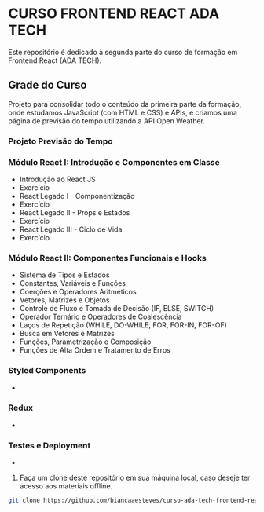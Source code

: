 # CURSO FRONTEND REACT ADA TECH
Este repositório é dedicado à segunda parte do curso de formação em Frontend React (ADA TECH).

## Grade do Curso 
Projeto para consolidar todo o conteúdo da primeira parte da formação, onde estudamos JavaScript (com HTML e CSS) e APIs, e criamos uma página de previsão do tempo utilizando a API Open Weather. 

### Projeto Previsão do Tempo


### Módulo React I: Introdução e Componentes em Classe
- Introdução ao React JS
- Exercício
- React Legado I - Componentização
- Exercício
- React Legado II - Props e Estados
- Exercício
- React Legado III - Ciclo de Vida
- Exercício

### Módulo React II: Componentes Funcionais e Hooks
- Sistema de Tipos e Estados
- Constantes, Variáveis e Funções
- Coerções e Operadores Aritméticos
- Vetores, Matrizes e Objetos
- Controle de Fluxo e Tomada de Decisão (IF, ELSE, SWITCH)
- Operador Ternário e Operadores de Coalescência
- Laços de Repetição (WHILE, DO-WHILE, FOR, FOR-IN, FOR-OF)
- Busca em Vetores e Matrizes
- Funções, Parametrização e Composição
- Funções de Alta Ordem e Tratamento de Erros

### Styled Components
- 

### Redux
- 

### Testes e Deployment
-


1. Faça um clone deste repositório em sua máquina local, caso deseje ter acesso aos materiais offline.

```bash
git clone https://github.com/biancaaesteves/curso-ada-tech-frontend-react.git
